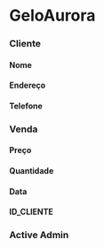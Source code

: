 # GeloAurora

### Cliente
#### Nome
#### Endereço
#### Telefone

### Venda
#### Preço
#### Quantidade
#### Data
#### ID_CLIENTE

### Active Admin
